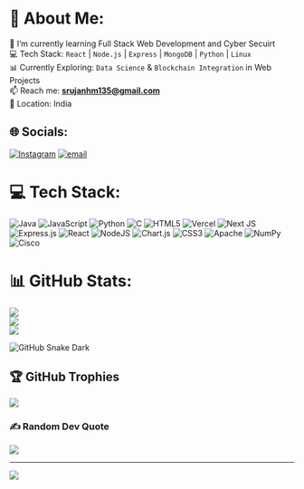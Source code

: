 # 💫 About Me:
🌱 I’m currently learning Full Stack Web Development and Cyber Secuirt<br>💻 Tech Stack: `React` | `Node.js` | `Express` | `MongoDB` | `Python` | `Linux`  <br>📊 Currently Exploring: `Data Science` & `Blockchain Integration` in Web Projects  <br>📫 Reach me: **srujanhm135@gmail.com**  <br>📍 Location: India  


## 🌐 Socials:
[![Instagram](https://img.shields.io/badge/Instagram-%23E4405F.svg?logo=Instagram&logoColor=white)](https://instagram.com/srujankulal_18) [![email](https://img.shields.io/badge/Email-D14836?logo=gmail&logoColor=white)](mailto:srujanhm135@gmail.com) 

# 💻 Tech Stack:
![Java](https://img.shields.io/badge/java-%23ED8B00.svg?style=for-the-badge&logo=openjdk&logoColor=white) ![JavaScript](https://img.shields.io/badge/javascript-%23323330.svg?style=for-the-badge&logo=javascript&logoColor=%23F7DF1E) ![Python](https://img.shields.io/badge/python-3670A0?style=for-the-badge&logo=python&logoColor=ffdd54) ![C](https://img.shields.io/badge/c-%2300599C.svg?style=for-the-badge&logo=c&logoColor=white) ![HTML5](https://img.shields.io/badge/html5-%23E34F26.svg?style=for-the-badge&logo=html5&logoColor=white) ![Vercel](https://img.shields.io/badge/vercel-%23000000.svg?style=for-the-badge&logo=vercel&logoColor=white) ![Next JS](https://img.shields.io/badge/Next-black?style=for-the-badge&logo=next.js&logoColor=white) ![Express.js](https://img.shields.io/badge/express.js-%23404d59.svg?style=for-the-badge&logo=express&logoColor=%2361DAFB) ![React](https://img.shields.io/badge/react-%2320232a.svg?style=for-the-badge&logo=react&logoColor=%2361DAFB) ![NodeJS](https://img.shields.io/badge/node.js-6DA55F?style=for-the-badge&logo=node.js&logoColor=white) ![Chart.js](https://img.shields.io/badge/chart.js-F5788D.svg?style=for-the-badge&logo=chart.js&logoColor=white) ![CSS3](https://img.shields.io/badge/css3-%231572B6.svg?style=for-the-badge&logo=css3&logoColor=white) ![Apache](https://img.shields.io/badge/apache-%23D42029.svg?style=for-the-badge&logo=apache&logoColor=white) ![NumPy](https://img.shields.io/badge/numpy-%23013243.svg?style=for-the-badge&logo=numpy&logoColor=white) ![Cisco](https://img.shields.io/badge/cisco-%23049fd9.svg?style=for-the-badge&logo=cisco&logoColor=black)
# 📊 GitHub Stats:
![](https://github-readme-stats.vercel.app/api?username=Srujan253&theme=nightowl&hide_border=false&include_all_commits=true&count_private=true)<br/>
![](https://nirzak-streak-stats.vercel.app/?user=Srujan253&theme=nightowl&hide_border=false)<br/>
![](https://github-readme-stats.vercel.app/api/top-langs/?username=Srujan253&theme=nightowl&hide_border=false&include_all_commits=true&count_private=true&layout=compact)

![GitHub Snake Dark](https://raw.githubusercontent.com/Srujan253/Srujan253/output/github-contribution-grid-snake-dark.svg#gh-dark-mode-only)

## 🏆 GitHub Trophies
![](https://github-profile-trophy.vercel.app/?username=Srujan253&theme=dracula&no-frame=false&no-bg=true&margin-w=4)

### ✍️ Random Dev Quote
![](https://quotes-github-readme.vercel.app/api?type=horizontal&theme=radical)

---
[![](https://visitcount.itsvg.in/api?id=Srujan253&icon=7&color=1)](https://visitcount.itsvg.in)

<!-- Proudly created with GPRM ( https://gprm.itsvg.in ) -->
